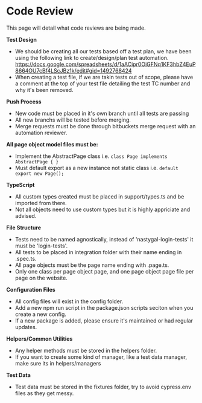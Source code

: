 # Code Review
This page will detail what code reviews are being made.

**Test Design**

* We should be creating all our tests based off a test plan, we have been using the following link to create/design/plan test automation. https://docs.google.com/spreadsheets/d/1aACipr0OiGFNq1KF3hbZ4EuP8664OU7cBf4LScJBz1k/edit#gid=1492768424
* When creating a test file, if we are takin tests out of scope, please have a comment at the top of your test file detailing the test TC number and why it's been removed.

**Push Process**

* New code must be placed in it's own branch until all tests are passing
* All new branchs will be tested before merging.
* Merge requests must be done through bitbuckets merge request with an automation reviewer.  

**All page object model files must be:**

* Implement the AbstractPage class i.e. ```class Page implements AbstractPage { }```  
* Must default export as a new instance not static class i.e. ```default export new Page();```  

**TypeScript**

* All custom types created must be placed in support/types.ts and be imported from there.  
* Not all objects need to use custom types but it is highly appriciate and advised.  

**File Structure**

* Tests need to be named agnostically, instead of 'nastygal-login-tests' it must be 'login-tests'.  
* All tests to be placed in integration folder with their name ending in .spec.ts.  
* All page objects must be the page name ending with .page.ts.  
* Only one class per page object page, and one page object page file per page on the website.  


**Configuration Files**

* All config files will exist in the config folder.   
* Add a new npm run script in the package.json scripts seciton when you create a new config.  
* If a new package is added, please ensure it's maintained or had regular updates.  

**Helpers/Common Utilities**

* Any helper methods must be stored in the helpers folder.  
* If you want to create some kind of manager, like a test data manager, make sure its in helpers/managers  


**Test Data**

* Test data must be stored in the fixtures folder, try to avoid cypress.env files as they get messy.  